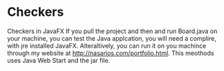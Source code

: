 # Checkers
Checkers in JavaFX
If you pull the project and then and run Board.java on your machine, you can test the Java applcation, you will need a complire, with jre installed JavaFX. 
Alteraltively, you can run it on you machince through my website at http://nasarios.com/portfolio.html. This meothods uses Java Web Start and the jar file. 
